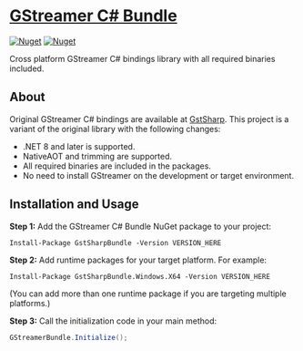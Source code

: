 ﻿# [GStreamer C# Bundle](https://github.com/aligungr/GstSharpBundle)

[![Nuget](https://img.shields.io/nuget/vpre/GstSharpBundle?label=GstSharpBundle)](https://www.nuget.org/packages/GstSharpBundle/)
[![Nuget](https://img.shields.io/nuget/vpre/GstSharpBundle?label=GstSharpBundle.Windows.x64)](https://www.nuget.org/packages/GstSharpBundle.Windows.x64/)

Cross platform GStreamer C# bindings library with all required binaries included.

## About

Original GStreamer C# bindings are available at [GstSharp](https://gitlab.freedesktop.org/gstreamer/gstreamer/-/tree/main/subprojects/gstreamer-sharp). This project is a variant of the original library with the following changes:
- .NET 8 and later is supported.
- NativeAOT and trimming are supported.
- All required binaries are included in the packages.
- No need to install GStreamer on the development or target environment.

## Installation and Usage

**Step 1:** Add the GStreamer C# Bundle NuGet package to your project:

```
Install-Package GstSharpBundle -Version VERSION_HERE
```

**Step 2:** Add runtime packages for your target platform. For example:

```
Install-Package GstSharpBundle.Windows.X64 -Version VERSION_HERE
```

(You can add more than one runtime package if you are targeting multiple platforms.)

**Step 3:** Call the initialization code in your main method:

```csharp
GStreamerBundle.Initialize();
```